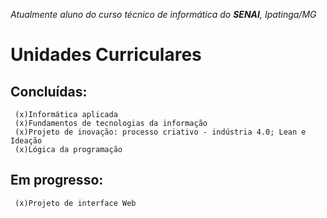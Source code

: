 _Atualmente aluno do curso técnico de informática do **SENAI**, Ipatinga/MG_

# **Unidades Curriculares**

## **Concluídas:**
     (x)Informática aplicada
     (x)Fundamentos de tecnologias da informação
     (x)Projeto de inovação: processo criativo - indústria 4.0; Lean e Ideação
     (x)Lógica da programação
     
## **Em progresso:**
     (x)Projeto de interface Web
